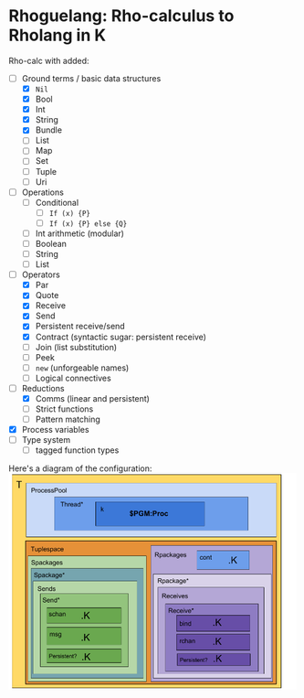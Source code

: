# Rhoguelang: Rho-calculus to Rholang in K

Rho-calc with added:
- [ ] Ground terms / basic data structures
  - [x] `Nil`
  - [x] Bool
  - [x] Int
  - [x] String
  - [x] Bundle
  - [ ] List
  - [ ] Map
  - [ ] Set
  - [ ] Tuple
  - [ ] Uri
- [ ] Operations
  - [ ] Conditional
    - [ ] `If (x) {P}`
    - [ ] `If (x) {P} else {Q}`
  - [ ] Int arithmetic (modular)
  - [ ] Boolean
  - [ ] String
  - [ ] List
- [ ] Operators
  - [x] Par
  - [x] Quote
  - [x] Receive
  - [x] Send
  - [x] Persistent receive/send
  - [x] Contract (syntactic sugar: persistent receive)
  - [ ] Join (list substitution)
  - [ ] Peek
  - [ ] `new` (unforgeable names)
  - [ ] Logical connectives
- [ ] Reductions
  - [x] Comms (linear and persistent)
  - [ ] Strict functions
  - [ ] Pattern matching
- [x] Process variables
- [ ] Type system
  - [ ] tagged function types

Here's a diagram of the configuration:
![Rhoguelang configuration](RhoguelangConfiguration.png)
